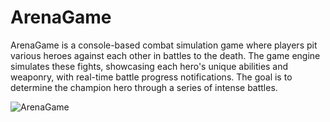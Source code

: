 # ArenaGame
ArenaGame is a console-based combat simulation game where players pit various heroes against each other in battles to the death. The game engine simulates these fights, showcasing each hero's unique abilities and weaponry, with real-time battle progress notifications. The goal is to determine the champion hero through a series of intense battles.

![ArenaGame](https://github.com/Eniko04/ArenaGame/assets/167325223/2f4dc3f7-fb9c-4598-8ec5-2c1d40aa6aa2)




